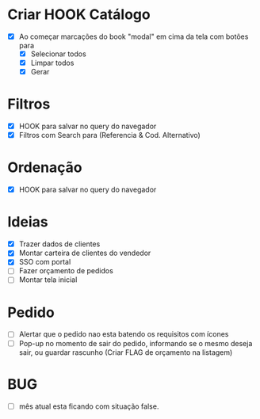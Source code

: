 # Criar HOOK Catálogo

- [x] Ao começar marcações do book "modal" em cima da tela com botões para
  - [x] Selecionar todos
  - [x] Limpar todos
  - [x] Gerar

# Filtros

- [x] HOOK para salvar no query do navegador
- [x] Filtros com Search para (Referencia & Cod. Alternativo)

# Ordenação

- [x] HOOK para salvar no query do navegador

# Ideias

- [x] Trazer dados de clientes
- [x] Montar carteira de clientes do vendedor
- [x] SSO com portal
- [ ] Fazer orçamento de pedidos
- [ ] Montar tela inicial

# Pedido

- [ ] Alertar que o pedido nao esta batendo os requisitos com ícones
- [ ] Pop-up no momento de sair do pedido, informando se o mesmo deseja sair, ou guardar rascunho (Criar FLAG de orçamento na listagem)

# BUG

- [ ] mês atual esta ficando com situação false.
